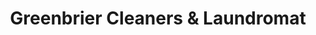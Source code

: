 ---
title: "Greenbrier Cleaners & Laundromat"
url: /raleigh/greenbrier-cleaners-and-laundromat/
shop: laundry
---
